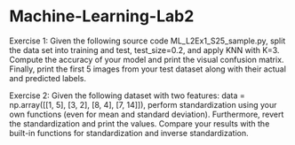 # Machine-Learning-Lab2

 Exercise 1:
 Given the following source code ML_L2Ex1_S25_sample.py, split the data set into training and
 test, test_size=0.2, and apply KNN with K=3. Compute the accuracy of your model and print the
 visual confusion matrix. Finally, print the first 5 images from your test dataset along with their
 actual and predicted labels.

 Exercise 2:
 Given the following dataset with two features: data = np.array([[1, 5], [3, 2], [8, 4], [7, 14]]),
 perform standardization using your own functions (even for mean and standard deviation).
 Furthermore, revert the standardization and print the values. Compare your results with the
 built-in functions for standardization and inverse standardization.
